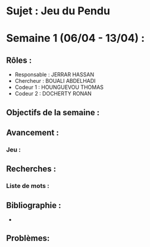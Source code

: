 # Sujet : **Jeu du Pendu** 

# Semaine 1 (06/04 - 13/04) : 
## Rôles : 
- Responsable : JERRAR HASSAN 
- Chercheur : BOUALI ABDELHADI
- Codeur 1 : HOUNGUEVOU THOMAS 
- Codeur 2 : DOCHERTY RONAN <br>

## Objectifs de la semaine :



## Avancement :
### Jeu : 



## Recherches :
### Liste de mots :


## Bibliographie :

-
## Problèmes: 
